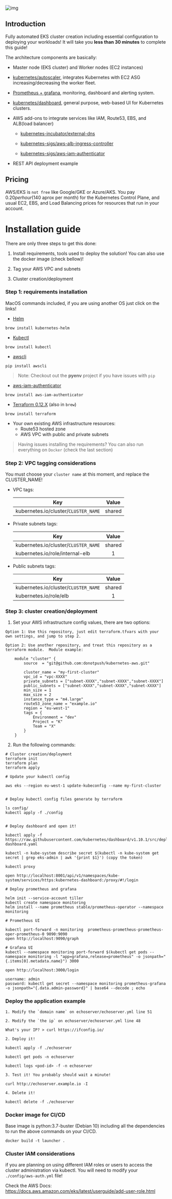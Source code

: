 
![img](https://miro.medium.com/max/763/1*lgt6E6bGC384R8MKGM3FXw.png )

## Introduction 

Fully automated EKS cluster creation including essential configuration to deploying your workloads! It will take you **less than 30 minutes** to complete this guide!

The architecture components are basically:

* Master node (EKS cluster) and Worker nodes (EC2 instances)

* [kubernetes/autoscaler](https://github.com/kubernetes/autoscaler/tree/master/cluster-autoscaler), integrates Kubernetes with EC2 ASG increasing/decreasing the worker fleet.

* [Prometheus + grafana](https://github.com/helm/charts/tree/master/stable/prometheus-operator), monitoring, dashboard and alerting system.

* [kubernetes/dashboard](https://github.com/kubernetes/dashboard), general purpose, web-based UI for Kubernetes clusters.

* AWS add-ons to integrate services like IAM, Route53, EBS, and ALB(load balancer)
    * [kubernetes-incubator/external-dns](https://github.com/kubernetes-incubator/external-dns)

    * [kubernetes-sigs/aws-alb-ingress-controller](https://github.com/kubernetes-sigs/aws-alb-ingress-controller)
 
    * [kubernetes-sigs/aws-iam-authenticator](https://github.com/kubernetes-sigs/aws-iam-authenticator)

* REST API deployment example


## Pricing

AWS/EKS is `not free` like Google/GKE or Azure/AKS. You pay $0.20 per hour ($140 aprox per month) for the Kubernetes Control Plane, and usual EC2, EBS, and Load Balancing prices for resources that run in your account.

# Installation guide

There are only three steps to get this done:

1. Install requirements, tools used to deploy the solution! You can also use the docker image (check bellow)!

2. Tag your AWS VPC and subnets

3. Cluster creation/deployment

### Step 1: requirements installation

MacOS commands included, if you are using another OS just click on the links!

* [Helm](https://helm.sh/docs/using_helm/#installing-helm)
```
brew install kubernetes-helm
```
* [Kubectl](https://kubernetes.io/docs/tasks/tools/install-kubectl/)
```
brew install kubectl 
```
* [awscli](https://docs.aws.amazon.com/cli/latest/userguide/cli-chap-install.html)
```
pip install awscli 
```
> Note: Checkout out the **pyenv** project if you have issues with `pip`
* [aws-iam-authenticator](https://docs.aws.amazon.com/eks/latest/userguide/install-aws-iam-authenticator.html)
```
brew install aws-iam-authenticator
```
* [Terraform 0.12.X](https://terraform.io/downloads.html) (also in `brew`)
```
brew install terraform
```
* Your own existing AWS infrastructure resources:
    * Route53 hosted zone
    * AWS VPC with public and private subnets 


> Having issues installing the requirements? You can also run everything on `Docker` (check the last section)

### Step 2: VPC tagging considerations

You must choose your `cluster name` at this moment, and replace the CLUSTER_NAME!

- VPC tags:  
    
    | Key        | Value           | 
    | ------------- |:-------------:| 
    | kubernetes.io/cluster/`CLUSTER_NAME`    | shared | 


- Private subnets tags:
    
    | Key        | Value           | 
    | ------------- |:-------------:| 
    | kubernetes.io/cluster/`CLUSTER_NAME`    | shared | 
    | kubernetes.io/role/internal-elb    | 1 | 

- Public subnets tags:
    
    | Key        | Value           | 
    | ------------- |:-------------:| 
    | kubernetes.io/cluster/`CLUSTER_NAME`    | shared | 
    | kubernetes.io/role/elb        | 1 | 



### Step 3: cluster creation/deployment

1. Set your AWS infrastructure config values, there are two options:
```
Option 1: Use this repository, just edit terraform.tfvars with your own settings, and jump to step 2.

Option 2: Use another repository, and treat this repository as a terraform module.  Module example:

    module "cluster" {
        source  = "git@github.com:donotpush/kubernetes-aws.git"
        
        cluster_name = "my-first-cluster"
        vpc_id = "vpc-XXXX"
        private_subnets = ["subnet-XXXX","subnet-XXXX","subnet-XXXX"]
        public_subnets = ["subnet-XXXX","subnet-XXXX","subnet-XXXX"]
        min_size = 1
        max_size = 2
        instance_type = "m4.large"
        route53_zone_name = "example.io"
        region = "eu-west-1"
        tags = {
            Environment = "dev"
            Project = "K"
            Team = "X"
        }
    }
```

2. Run the following commands:
```
# Cluster creation/deployment
terraform init
terraform plan
terraform apply

# Update your kubectl config 

aws eks --region eu-west-1 update-kubeconfig --name my-first-cluster


# Deploy kubectl config files generate by terraform 

ls config/
kubectl apply -f ./config 


# Deploy dashboard and open it!

kubectl apply -f https://raw.githubusercontent.com/kubernetes/dashboard/v1.10.1/src/deploy/recommended/kubernetes-dashboard.yaml

kubectl -n kube-system describe secret $(kubectl -n kube-system get secret | grep eks-admin | awk '{print $1}') (copy the token)

kubectl proxy

open http://localhost:8001/api/v1/namespaces/kube-system/services/https:kubernetes-dashboard:/proxy/#!/login

# Deploy prometheus and grafana

helm init --service-account tiller
kubectl create namespace monitoring
helm install --name prometheus stable/prometheus-operator --namespace monitoring

# Prometheus UI

kubectl port-forward -n monitoring  prometheus-prometheus-prometheus-oper-prometheus-0 9090:9090
open http://localhost:9090/graph 

# Grafana UI
kubectl --namespace monitoring port-forward $(kubectl get pods --namespace monitoring -l "app=grafana,release=prometheus" -o jsonpath="{.items[0].metadata.name}") 3000

open http://localhost:3000/login

username: admin
password: kubectl get secret --namespace monitoring prometheus-grafana -o jsonpath="{.data.admin-password}" | base64 --decode ; echo
```


### Deploy the application example 

```
1. Modify the `domain name` on echoserver/echoserver.yml line 51

2. Modify the `the ip` on echoserver/echoserver.yml line 48

What's your IP? > curl https://ifconfig.io/

2. Deploy it!

kubectl apply -f ./echoserver

kubectl get pods -n echoserver

kubectl logs <pod-id> -f -n echoserver

3. Test it! You probably should wait a minute!

curl http://echoserver.example.io -I

4. Delete it!

kubectl delete -f ./echoserver
```

### Docker image for CI/CD

Base image is python:3.7-buster (Debian 10) including all the dependencies to run the above commands on your CI/CD.

```
docker build -t launcher .
```

### Cluster IAM considerations

if you are planning on using different IAM roles or users to access the cluster administration via kubectl. You will need to modify your `./config/aws-auth.yml` file!

Check the AWS Docs: https://docs.aws.amazon.com/eks/latest/userguide/add-user-role.html